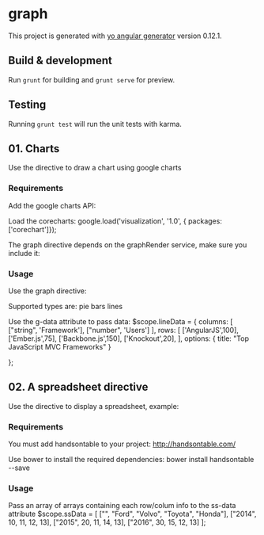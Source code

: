 # graph

This project is generated with [yo angular generator](https://github.com/yeoman/generator-angular)
version 0.12.1.

## Build & development

Run `grunt` for building and `grunt serve` for preview.

## Testing

Running `grunt test` will run the unit tests with karma.


## 01. Charts
Use the <graph> directive to draw a chart using google charts

### Requirements
Add the google charts API:
<script type="text/javascript" src="https://www.google.com/jsapi"></script>

Load the corecharts:
google.load('visualization', '1.0', { packages: ['corechart']});

The graph directive depends on the graphRender service, make sure you include it:
<script src="scripts/services/graphrender.js"></script>

### Usage
Use the graph directive:
<graph g-data="lineData" g-type="pie"></graph>

Supported types are:
pie
bars
lines

Use the g-data attribute to pass data:
$scope.lineData = {
	columns: [
		["string", 'Framework'],
		["number", 'Users']
	],
	rows: [
		['AngularJS',100],
		['Ember.js',75],
		['Backbone.js',150],
		['Knockout',20],
	],
	options: {
		title: "Top JavaScript MVC Frameworks"
	}

};

## 02. A spreadsheet directive
Use the <spreadsheet> directive to display a spreadsheet, example:

<spreadsheet ss-data="ssData"></spreadsheet>

### Requirements
You must add handsontable to your project: http://handsontable.com/

Use bower to install the required dependencies:
bower install handsontable --save

### Usage
Pass an array of arrays containing each row/colum info to the ss-data attribute
 $scope.ssData = [
	["", "Ford", "Volvo", "Toyota", "Honda"],
	["2014", 10, 11, 12, 13],
	["2015", 20, 11, 14, 13],
	["2016", 30, 15, 12, 13]
];
